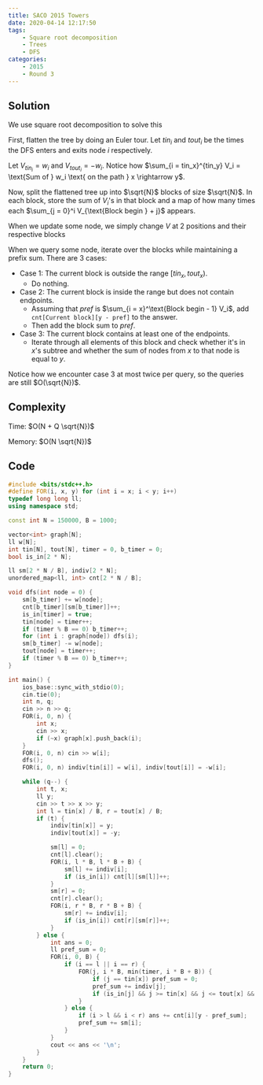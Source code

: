 ```yaml
---
title: SACO 2015 Towers
date: 2020-04-14 12:17:50
tags:
    - Square root decomposition
    - Trees
    - DFS
categories:
    - 2015
    - Round 3
---
```


## Solution

<!-- more -->

We use square root decomposition to solve this

First, flatten the tree by doing an Euler tour. Let $tin_i$ and $tout_i$ be the times the DFS enters and exits node $i$ respectively.

Let $V_{tin_i} = w_i$ and $V_{tout_i} = -w_i$. Notice how $\sum_{i = tin_x}^{tin_y} V_i = \text{Sum of } w_i \text{ on the path } x \rightarrow y$.

Now, split the flattened tree up into $\sqrt{N}$ blocks of size $\sqrt{N}$. In each block, store the sum of $V_i$'s in that block and a map of how many times each $\sum_{j = 0}^i V_{\text{Block begin } + j}$ appears.

When we update some node, we simply change $V$ at 2 positions and their respective blocks

When we query some node, iterate over the blocks while maintaining a prefix sum. There are 3 cases:

- Case 1: The current block is outside the range $[tin_x, tout_x)$.
  - Do nothing.
- Case 2: The current block is inside the range but does not contain endpoints.
  - Assuming that $pref$ is $\sum_{i = x}^\text{Block begin - 1} V_i$, add `cnt[Current block][y - pref]` to the answer.
  - Then add the block sum to $pref$.
- Case 3: The current block contains at least one of the endpoints.
  - Iterate through all elements of this block and check whether it's in $x$'s subtree and whether the sum of nodes from $x$ to that node is equal to $y$.

Notice how we encounter case 3 at most twice per query, so the queries are still $O(\sqrt{N})$.

## Complexity

Time: $O(N + Q \sqrt{N})$

Memory: $O(N \sqrt{N})$

## Code

```cpp
#include <bits/stdc++.h>
#define FOR(i, x, y) for (int i = x; i < y; i++)
typedef long long ll;
using namespace std;

const int N = 150000, B = 1000;

vector<int> graph[N];
ll w[N];
int tin[N], tout[N], timer = 0, b_timer = 0;
bool is_in[2 * N];

ll sm[2 * N / B], indiv[2 * N];
unordered_map<ll, int> cnt[2 * N / B];

void dfs(int node = 0) {
    sm[b_timer] += w[node];
    cnt[b_timer][sm[b_timer]]++;
    is_in[timer] = true;
    tin[node] = timer++;
    if (timer % B == 0) b_timer++;
    for (int i : graph[node]) dfs(i);
    sm[b_timer] -= w[node];
    tout[node] = timer++;
    if (timer % B == 0) b_timer++;
}

int main() {
    ios_base::sync_with_stdio(0);
    cin.tie(0);
    int n, q;
    cin >> n >> q;
    FOR(i, 0, n) {
        int x;
        cin >> x;
        if (~x) graph[x].push_back(i);
    }
    FOR(i, 0, n) cin >> w[i];
    dfs();
    FOR(i, 0, n) indiv[tin[i]] = w[i], indiv[tout[i]] = -w[i];

    while (q--) {
        int t, x;
        ll y;
        cin >> t >> x >> y;
        int l = tin[x] / B, r = tout[x] / B;
        if (t) {
            indiv[tin[x]] = y;
            indiv[tout[x]] = -y;

            sm[l] = 0;
            cnt[l].clear();
            FOR(i, l * B, l * B + B) {
                sm[l] += indiv[i];
                if (is_in[i]) cnt[l][sm[l]]++;
            }
            sm[r] = 0;
            cnt[r].clear();
            FOR(i, r * B, r * B + B) {
                sm[r] += indiv[i];
                if (is_in[i]) cnt[r][sm[r]]++;
            }
        } else {
            int ans = 0;
            ll pref_sum = 0;
            FOR(i, 0, B) {
                if (i == l || i == r) {
                    FOR(j, i * B, min(timer, i * B + B)) {
                        if (j == tin[x]) pref_sum = 0;
                        pref_sum += indiv[j];
                        if (is_in[j] && j >= tin[x] && j <= tout[x] && pref_sum == y) ans++;
                    }
                } else {
                    if (i > l && i < r) ans += cnt[i][y - pref_sum];
                    pref_sum += sm[i];
                }
            }
            cout << ans << '\n';
        }
    }
    return 0;
}
```
